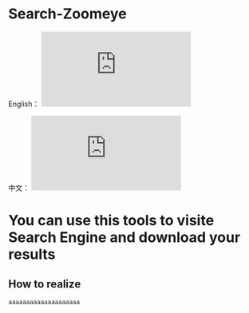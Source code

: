# Search-Zoomeye

English：
![README_EN.md](https://github.com/jhhua/Search-Zoomeye/blob/main/README.md)  

中文：
![README_ZH.md](https://github.com/jhhua/Search-Zoomeye/blob/main/README-ZH.md)  



# You can use this tools to visite Search Engine and download your results
## How to realize
 ```
 aaaaaaaaaaaaaaaaaaaa
 ```
